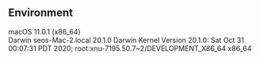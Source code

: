 ## Environment

macOS 11.0.1 (x86_64)<br>
Darwin seos-Mac-2.local 20.1.0 Darwin Kernel Version 20.1.0: Sat Oct 31 00:07:31 PDT 2020; root:xnu-7195.50.7~2/DEVELOPMENT_X86_64 x86_64
